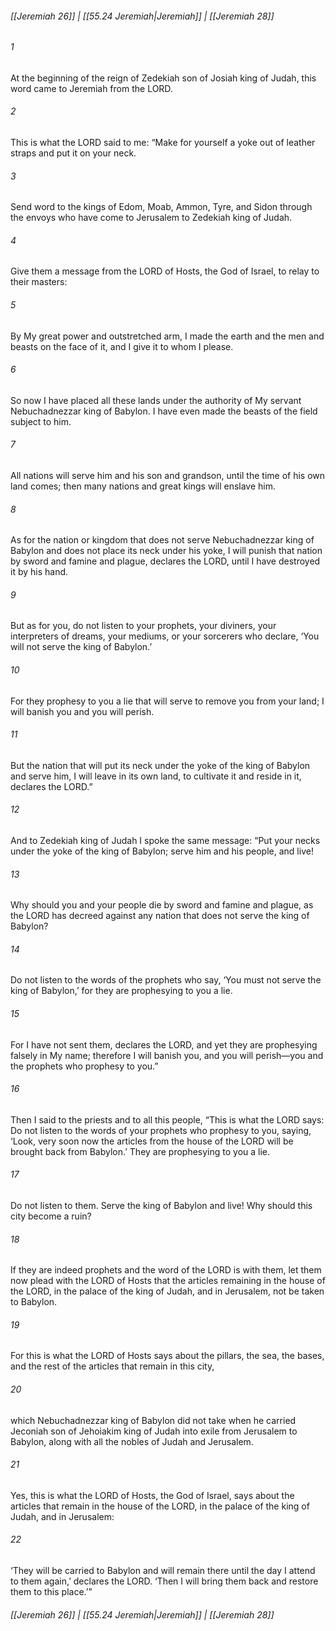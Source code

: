 
###### [[Jeremiah 26]] | [[55.24 Jeremiah|Jeremiah]] | [[Jeremiah 28]]

###### 1
At the beginning of the reign of Zedekiah son of Josiah king of Judah, this word came to Jeremiah from the LORD.
###### 2
This is what the LORD said to me: “Make for yourself a yoke out of leather straps and put it on your neck.
###### 3
Send word to the kings of Edom, Moab, Ammon, Tyre, and Sidon through the envoys who have come to Jerusalem to Zedekiah king of Judah.
###### 4
Give them a message from the LORD of Hosts, the God of Israel, to relay to their masters:
###### 5
By My great power and outstretched arm, I made the earth and the men and beasts on the face of it, and I give it to whom I please.
###### 6
So now I have placed all these lands under the authority of My servant Nebuchadnezzar king of Babylon. I have even made the beasts of the field subject to him.
###### 7
All nations will serve him and his son and grandson, until the time of his own land comes; then many nations and great kings will enslave him.
###### 8
As for the nation or kingdom that does not serve Nebuchadnezzar king of Babylon and does not place its neck under his yoke, I will punish that nation by sword and famine and plague, declares the LORD, until I have destroyed it by his hand.
###### 9
But as for you, do not listen to your prophets, your diviners, your interpreters of dreams, your mediums, or your sorcerers who declare, ‘You will not serve the king of Babylon.’
###### 10
For they prophesy to you a lie that will serve to remove you from your land; I will banish you and you will perish.
###### 11
But the nation that will put its neck under the yoke of the king of Babylon and serve him, I will leave in its own land, to cultivate it and reside in it, declares the LORD.”
###### 12
And to Zedekiah king of Judah I spoke the same message: “Put your necks under the yoke of the king of Babylon; serve him and his people, and live!
###### 13
Why should you and your people die by sword and famine and plague, as the LORD has decreed against any nation that does not serve the king of Babylon?
###### 14
Do not listen to the words of the prophets who say, ‘You must not serve the king of Babylon,’ for they are prophesying to you a lie.
###### 15
For I have not sent them, declares the LORD, and yet they are prophesying falsely in My name; therefore I will banish you, and you will perish—you and the prophets who prophesy to you.”
###### 16
Then I said to the priests and to all this people, “This is what the LORD says: Do not listen to the words of your prophets who prophesy to you, saying, ‘Look, very soon now the articles from the house of the LORD will be brought back from Babylon.’ They are prophesying to you a lie.
###### 17
Do not listen to them. Serve the king of Babylon and live! Why should this city become a ruin?
###### 18
If they are indeed prophets and the word of the LORD is with them, let them now plead with the LORD of Hosts that the articles remaining in the house of the LORD, in the palace of the king of Judah, and in Jerusalem, not be taken to Babylon.
###### 19
For this is what the LORD of Hosts says about the pillars, the sea, the bases, and the rest of the articles that remain in this city,
###### 20
which Nebuchadnezzar king of Babylon did not take when he carried Jeconiah son of Jehoiakim king of Judah into exile from Jerusalem to Babylon, along with all the nobles of Judah and Jerusalem.
###### 21
Yes, this is what the LORD of Hosts, the God of Israel, says about the articles that remain in the house of the LORD, in the palace of the king of Judah, and in Jerusalem:
###### 22
‘They will be carried to Babylon and will remain there until the day I attend to them again,’ declares the LORD. ‘Then I will bring them back and restore them to this place.’”

###### [[Jeremiah 26]] | [[55.24 Jeremiah|Jeremiah]] | [[Jeremiah 28]]
